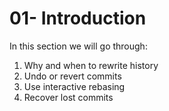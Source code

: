 # 01- Introduction

In this section we will go through:

1. Why and when to rewrite history
2. Undo or revert commits
3. Use interactive rebasing
4. Recover lost commits
